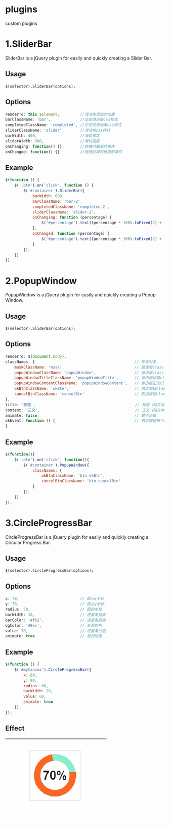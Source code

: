 # plugins
custom plugins


# 1.SliderBar

SliderBar is a jQuery plugin for easily and quickly creating a Slider Bar.

## Usage

```
$(selector).SliderBar(options);
```

## Options

``` javascript
renderTo: this.$element,         //滑动条添加的位置
barClassName: 'bar',             //全部滑动条css样式
completedClassName: 'completed', //已完成滑动条css样式
sliderClassName: 'slider',       //滑动块css样式
barWidth: 400,                   //滑动宽度
sliderWidth: 300,                //滑块宽度
onChanging: function() {},       //拖拽时触发的事件
onChanged: function() {}         //拖拽完成时触发的事件
```

## Example
``` javascript
$(function () {
    $('.btn').on('click', function () {
        $('#container').SliderBar({
            barWidth: 600,
            barClassName: 'bar-2',
            completedClassName: 'completed-2',
            sliderClassName: 'slider-2',
            onChanging: function (percentage) {
                $('#percentage').text((percentage * 100).toFixed(2) + '%');
            },
            onChanged: function (percentage) {
                $('#percentage').text((percentage * 100).toFixed(2) + '%');
            }
        });
    })
})
```



# 2.PopupWindow

PopupWindow is a jQuery plugin for easily and quickly creating a Popup Window.

## Usage

```
$(selector).SliderBar(options);
```

## Options

``` javascript
renderTo: $(document.body),
classNames: {                                            // 样式对象
    maskClassName: 'mask',                               // 遮罩层class
    popupWindowClassName: 'popupWindow',                 // 弹出框class
    popupWindowTitleClassName: 'popupWindowTitle',       // 弹出框标题class
    popupWindowContentClassName: 'popupWindowContent',   // 弹出框正文class
    okBtnClassName: 'okBtn',                             // 确定按钮class
    cancelBtnClassName: 'cancelBtn'                      // 取消按钮class
},
title: '标题',                                            // 标题（纯文本或者html）
content: '正文',                                          // 正文（纯文本或者html）
animate: false,                                          // 是否动画
okEvent: function () {                                   // 确定按钮按下后触发的事件函数
}
```

## Example
``` javascript
$(function(){
    $('.btn').on('click', function(){
        $('#container').PopupWindow({
            classNames: {
                okBtnClassName: 'btn okBtn',
                cancelBtnClassName: 'btn cancelBtn'
            }
        });
    });
});
```



# 3.CircleProgressBar

CircleProgressBar is a jQuery plugin for easily and quickly creating a Circular Progress Bar.

## Usage

```
$(selector).CircleProgressBar(options);
```

## Options

``` javascript
x: 70,                           // 圆心x坐标
y: 70,                           // 圆心y坐标
radius: 50,                      // 圆的半径
barWidth: 18,                    // 进度条宽度
barColor: '#f62',                // 进度条颜色
bgColor: '#8ec',                 // 背景颜色
value: 70,                       // 进度条的值
animate: true                    // 是否动画
```

## Example
``` javascript
$(function () {
    $('#myCanvas').CircleProgressBar({
        x: 80,
        y: 80,
        radius: 60,
        barWidth: 20,
        value: 60,
        animate: true
    });
});
```

## Effect
![CircleProgressBar](/CircleProgressBar/CircleProgressBar.gif)

